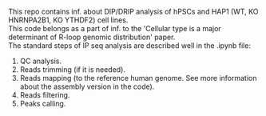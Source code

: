 This repo contains inf. about DIP/DRIP analysis of hPSCs and HAP1 (WT, KO HNRNPA2B1, KO YTHDF2) cell lines. \
This code belongs as a part of inf. to the 'Cellular type is a major determinant of R-loop genomic distribution' paper. \
The standard steps of IP seq analysis are described well in the .ipynb file:
1. QC analysis.
2. Reads trimming (if it is needed).
3. Reads mapping (to the reference human genome. See more information about the assembly version in the code).
4. Reads filtering.
5. Peaks calling.
